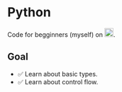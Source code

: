 # Python
Code for begginners (myself) on <img src="https://camo.githubusercontent.com/aa96ee3a3352c9c3c2161d3e95698d0885a277ab85d617fe77912627d37a3959/68747470733a2f2f6564656e742e6769746875622e696f2f537570657254696e7949636f6e732f696d616765732f7376672f707974686f6e2e737667" alt="Python" width="20" height="20" />.

## Goal
- :white_check_mark: Learn about basic types.
- :white_check_mark: Learn about control flow.
